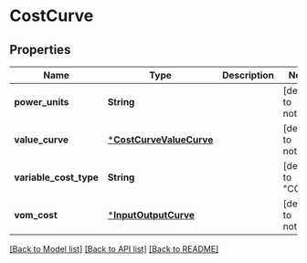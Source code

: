 # CostCurve

## Properties

Name | Type | Description | Notes
------------ | ------------- | ------------- | -------------
**power_units** | **String** |  | [default to nothing]
**value_curve** | [***CostCurveValueCurve**](CostCurveValueCurve.md) |  | [default to nothing]
**variable_cost_type** | **String** |  | [default to "COST"]
**vom_cost** | [***InputOutputCurve**](InputOutputCurve.md) |  | [default to nothing]

[[Back to Model list]](../README.md#models) [[Back to API list]](../README.md#api-endpoints) [[Back to README]](../README.md)
